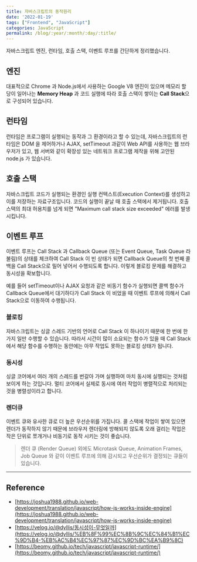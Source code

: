 ```yaml
---
title: 자바스크립트의 동작원리
date: '2022-01-19'
tags: ["Frontend", "JavaScript"]
categories: JavaScript
permalink: /blog/:year/:month/:day/:title/
---
```


자바스크립트 엔진, 런타임, 호출 스택, 이벤트 루프를 간단하게 정리했습니다.

<!--more-->

## 엔진

대표적으로 Chrome 과 Node.js에서 사용하는 Google V8 엔진이 있으며 메모리 할당이 일어나는 **Memory Heap** 과 코드 실행에 따라 호출 스택이 쌓이는 **Call Stack**으로 구성되어 있습니다.

## 런타임

런타임은 프로그램이 실행되는 동작과 그 환경이라고 할 수 있는데, 자바스크립트의 런타임은 DOM 을 제어하거나 AJAX, setTimeout 과같이 Web API를 사용하는 웹 브라우저가 있고, 웹 서버와 같이 확장성 있는 네트워크 프로그램 제작을 위해 고안된 node.js 가 있습니다.

## 호출 스택

자바스크립트 코드가 실행되는 환경인 실행 컨텍스트(Execution Context)를 생성하고 이를 저장하는 자료구조입니다. 코드의 실행이 끝날 때 호출 스택에서 제거됩니다. 호출 스택의 최대 허용치를 넘게 되면 "Maximum call stack size exceeded" 에러를 발생시킵니다.

## 이벤트 루프

이벤트 루프는 Call Stack 과 Callback Queue (또는 Event Queue, Task Queue 라 불림)의 상태를 체크하여 Call Stack 이 빈 상태가 되면 Callback Queue의 첫 번째 콜백을 Call Stack으로 밀어 넣어서 수행되도록 합니다. 이렇게 블로킹 문제를 해결하고 동시성을 확보합니다.

예를 들어 setTimeout이나 AJAX 요청과 같은 비동기 함수가 실행되면 콜백 함수가 Callback Queue에서 대기하다가 Call Stack 이 비었을 때 이벤트 루프에 의해서 Call Stack으로 이동하여 수행됩니다.

### 블로킹

자바스크립트는 싱글 스레드 기반의 언어로 Call Stack 이 하나이기 때문에 한 번에 한 가지 일만 수행할 수 있습니다. 따라서 시간이 많이 소요되는 함수가 있을 때 Call Stack에서 해당 함수를 수행하는 동안에는 아무 작업도 못하는 블로킹 상태가 됩니다.

### 동시성

싱글 코어에서 여러 개의 스레드를 번갈아 가며 실행하여 마치 동시에 실행되는 것처럼 보이게 하는 것입니다. 멀티 코어에서 실제로 동시에 여러 작업이 병렬적으로 처리되는 것을 병렬성이라고 합니다.

### 렌더큐

이벤트 큐와 유사한 큐로 더 높은 우선순위를 가집니다. 콜 스택에 작업이 쌓여 있으면 렌더가 동작하지 않기 때문에 브라우저 렌더링에 방해되지 않도록 오래 걸리는 작업은 작은 단위로 쪼개거나 비동기로 동작 시키는 것이 좋습니다.

> 렌더 큐 (Render Queue) 외에도 Microtask Queue, Animation Frames, Job Queue 와 같이 이벤트 루프에 의해 감시되고 우선순위가 결정되는 큐들이 있습니다.

---

## Reference

- [https://joshua1988.github.io/web-development/translation/javascript/how-js-works-inside-engine](https://joshua1988.github.io/web-development/translation/javascript/how-js-works-inside-engine)
- [https://velog.io/@dyllis/동시성이-무엇일까](https://velog.io/@dyllis/%EB%8F%99%EC%8B%9C%EC%84%B1%EC%9D%B4-%EB%AC%B4%EC%97%87%EC%9D%BC%EA%B9%8C)
- [https://beomy.github.io/tech/javascript/javascript-runtime/](https://beomy.github.io/tech/javascript/javascript-runtime/)
